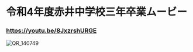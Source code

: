 # 令和4年度赤井中学校三年卒業ムービー

### https://youtu.be/8JxzrshURGE

![QR_140749](https://user-images.githubusercontent.com/90222139/223251329-eea08fd2-20fc-4daa-879e-8cd0a62cd5fc.png)
